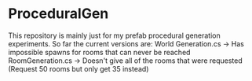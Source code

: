 # ProceduralGen
This repository is mainly just for my prefab procedural generation experiments.
So far the current versions are:
World Generation.cs -> Has impossible spawns for rooms that can never be reached
RoomGeneration.cs -> Doesn't give all of the rooms that were requested (Request 50 rooms but only get 35 instead)
